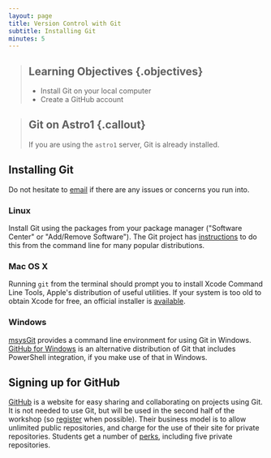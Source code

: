 ```yaml
---
layout: page
title: Version Control with Git
subtitle: Installing Git
minutes: 5
---
```

> ## Learning Objectives {.objectives}
>
> *   Install Git on your local computer
> *   Create a GitHub account

> ## Git on Astro1 {.callout}
> If you are using the `astro1` server, Git is already installed.

## Installing Git
Do not hesitate to [email](mailto:joe@neoturbine.net) if there are any issues or concerns you run into.

### Linux
Install Git using the packages from your package manager ("Software Center" or "Add/Remove Software"). The Git project has [instructions](https://git-scm.com/download/linux) to do this from the command line for many popular distributions.

### Mac OS X
Running `git` from the terminal should prompt you to install Xcode Command Line Tools, Apple's distribution of useful utilities. If your system is too old to obtain Xcode for free, an official installer is [available](https://git-scm.com/download/mac).

### Windows
[msysGit](https://msysgit.github.io/) provides a command line environment for using Git in Windows. [GitHub for Windows](https://windows.github.com/) is an alternative distribution of Git that includes PowerShell integration, if you make use of that in Windows.

## Signing up for GitHub
[GitHub](https://github.com/) is a website for easy sharing and collaborating on projects using Git. It is not needed to use Git, but will be used in the second half of the workshop (so [register](https://github.com/join) when possible). Their business model is to allow unlimited public repositories, and charge for the use of their site for private repositories. Students get a number of [perks](https://education.github.com/pack), including five private repositories.
